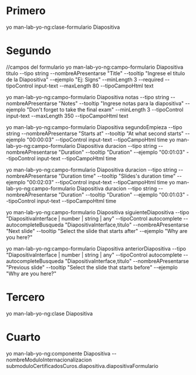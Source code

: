 # Primero
yo man-lab-yo-ng:clase-formulario Diapositiva
# Segundo
//campos del formulario
yo man-lab-yo-ng:campo-formulario Diapositiva titulo --tipo string --nombreAPresentarse "Title" --tooltip "Ingrese el titulo de la Diapositiva" --ejemplo "Ej: Signs" --minLength 3 --required --tipoControl input-text --maxLength 80 --tipoCampoHtml text     

yo man-lab-yo-ng:campo-formulario Diapositiva notas --tipo string --nombreAPresentarse "Notes" --tooltip "Ingrese notas para la diapositiva" --ejemplo "Don't forget to take the final exam" --minLength 3 --tipoControl input-text --maxLength 350 --tipoCampoHtml text

yo man-lab-yo-ng:campo-formulario Diapositiva segundoEmpieza --tipo string --nombreAPresentarse "Starts at" --tooltip "At what second starts" --ejemplo "00:00:03" --tipoControl input-text --tipoCampoHtml time 
yo man-lab-yo-ng:campo-formulario Diapositiva duracion --tipo string --nombreAPresentarse "Duration" --tooltip "Duration" --ejemplo "00:01:03" --tipoControl input-text --tipoCampoHtml time

yo man-lab-yo-ng:campo-formulario Diapositiva duracion --tipo string --nombreAPresentarse "Duration time" --tooltip "Slides's duration time" --ejemplo "00:02:03" --tipoControl input-text --tipoCampoHtml time 
yo man-lab-yo-ng:campo-formulario Diapositiva duracion --tipo string --nombreAPresentarse "Duration" --tooltip "Duration" --ejemplo "00:01:03" --tipoControl input-text --tipoCampoHtml time 

yo man-lab-yo-ng:campo-formulario Diapositiva siguienteDiapositiva --tipo "DiapositivaInterface | number | string | any" --tipoControl autocomplete --autocompleteBusqueda "DiapositivaInterface,titulo" --nombreAPresentarse "Next slide" --tooltip "Select the slide that starts after" --ejemplo "Why are you here?"

yo man-lab-yo-ng:campo-formulario Diapositiva anteriorDiapositiva --tipo "DiapositivaInterface | number | string | any" --tipoControl autocomplete --autocompleteBusqueda "DiapositivaInterface,titulo" --nombreAPresentarse "Previous slide" --tooltip "Select the slide that starts before" --ejemplo "Why are you here?"

# Tercero

yo man-lab-yo-ng:clase Diapositiva

# Cuarto 

yo man-lab-yo-ng:componente Diapositiva --nombreModuloInternacionalizacion submoduloCertificadosCuros.diapositiva.diapositivaFormulario

